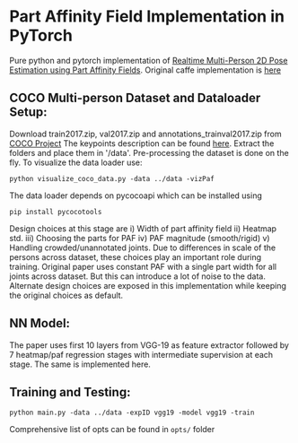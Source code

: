 # Part Affinity Field Implementation in PyTorch

Pure python and pytorch implementation of [
Realtime Multi-Person 2D Pose Estimation using Part Affinity Fields](https://arxiv.org/abs/1611.08050). Original caffe implementation is [here](https://github.com/ZheC/Realtime_Multi-Person_Pose_Estimation) 

## COCO Multi-person Dataset and Dataloader Setup:
Download  train2017.zip, val2017.zip and annotations_trainval2017.zip from [COCO Project](https://github.com/cocodataset/cocodataset.github.io/blob/master/dataset/download.htm) The keypoints description can be found [here](http://cocodataset.org/#format-data). Extract the folders and place them in '/data'. Pre-processing the dataset is done on the fly. To visualize the data loader use:
 
 ```python visualize_coco_data.py -data ../data -vizPaf```

The data loader depends on pycocoapi which can be installed using 

```pip install pycocotools```

Design choices at this stage are i) Width of part affinity field ii) Heatmap std. iii) Choosing the parts for PAF iv) PAF magnitude (smooth/rigid) v) Handling crowded/unannotated joints. Due to differences in scale of the persons across dataset, these choices play an important role during training. Original paper uses constant PAF with a single part width for all joints across dataset. But this can introduce a lot of noise to the data. Alternate design choices are exposed in this implementation while keeping the original choices as default.

## NN Model:
The paper uses first 10 layers from VGG-19 as feature extractor followed by 7 heatmap/paf regression stages with intermediate supervision at each stage. The same is implemented here.

## Training and Testing:

```python main.py -data ../data -expID vgg19 -model vgg19 -train```

Comprehensive list of opts can be found in ```opts/``` folder
